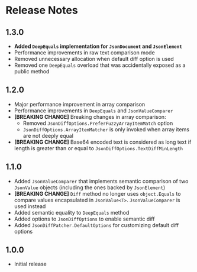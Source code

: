 # Release Notes

## 1.3.0

- **Added `DeepEquals` implementation for `JsonDocument` and `JsonElement`**
- Performance improvements in raw text comparison mode
- Removed unnecessary allocation when default diff option is used
- Removed one `DeepEquals` overload that was accidentally exposed as a public method

## 1.2.0

- Major performance improvement in array comparison
- Performance improvements in `DeepEquals` and `JsonValueComparer`
- **[BREAKING CHANGE]** Breaking changes in array comparison:
  - Removed `JsonDiffOptions.PreferFuzzyArrayItemMatch` option
  - `JsonDiffOptions.ArrayItemMatcher` is only invoked when array items are not deeply equal
- **[BREAKING CHANGE]** Base64 encoded text is considered as long text if length is greater than or equal to `JsonDiffOptions.TextDiffMinLength`

## 1.1.0

- Added `JsonValueComparer` that implements semantic comparison of two `JsonValue` objects (including the ones backed by `JsonElement`)
- **[BREAKING CHANGE]** `Diff` method no longer uses `object.Equals` to compare values encapsulated in `JsonValue<T>`. `JsonValueComparer` is used instead
- Added semantic equality to `DeepEquals` method
- Added options to `JsonDiffOptions` to enable semantic diff
- Added `JsonDiffPatcher.DefaultOptions` for customizing default diff options

## 1.0.0

- Initial release